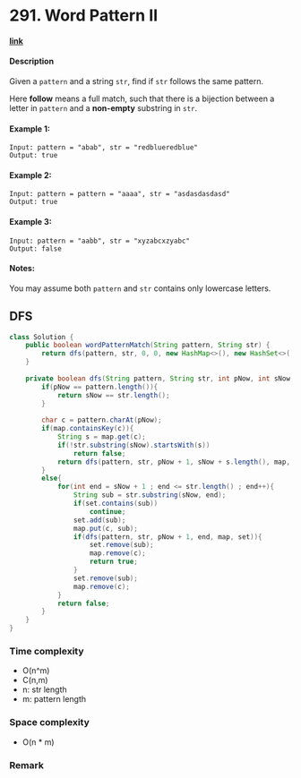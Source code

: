 # 291. Word Pattern II

#### [link](https://leetcode.com/problems/word-pattern-ii/)

#### Description
Given a `pattern` and a string `str`, find if `str` follows the same pattern.

Here **follow** means a full match, such that there is a bijection between a letter in `pattern` and a **non-empty** substring in `str`.

#### Example 1:
```
Input: pattern = "abab", str = "redblueredblue"
Output: true
```
#### Example 2:
```
Input: pattern = pattern = "aaaa", str = "asdasdasdasd"
Output: true
```
#### Example 3:
```
Input: pattern = "aabb", str = "xyzabcxzyabc"
Output: false
```
#### Notes:
You may assume both `pattern` and `str` contains only lowercase letters.

## DFS
```java
class Solution {
    public boolean wordPatternMatch(String pattern, String str) {
        return dfs(pattern, str, 0, 0, new HashMap<>(), new HashSet<>());
    }
    
    private boolean dfs(String pattern, String str, int pNow, int sNow, Map<Character, String> map, Set<String> set){
        if(pNow == pattern.length()){
            return sNow == str.length();
        }
        
        char c = pattern.charAt(pNow);
        if(map.containsKey(c)){
            String s = map.get(c);
            if(!str.substring(sNow).startsWith(s))
                return false;
            return dfs(pattern, str, pNow + 1, sNow + s.length(), map, set);
        }
        else{
            for(int end = sNow + 1 ; end <= str.length() ; end++){
                String sub = str.substring(sNow, end);
                if(set.contains(sub))
                    continue;
                set.add(sub);
                map.put(c, sub);
                if(dfs(pattern, str, pNow + 1, end, map, set)){
                    set.remove(sub);
                    map.remove(c);
                    return true;
                }
                set.remove(sub);
                map.remove(c);
            }
            return false;
        }
    }
}
```
### Time complexity
* O(n^m)
* C(n,m)
* n: str length
* m: pattern length
### Space complexity
* O(n * m)
### Remark